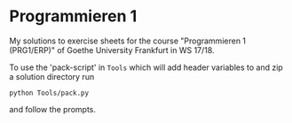 # Programmieren 1

My solutions to exercise sheets for the course "Programmieren 1 (PRG1/ERP)" of Goethe University Frankfurt in WS 17/18.

To use the 'pack-script' in `Tools` which will add header variables to and zip a solution directory run
```
python Tools/pack.py
```
and follow the prompts.
